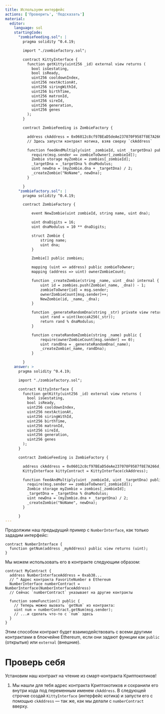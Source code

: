 ```yaml
---
title: Используем интерфейс
actions: ['Проверить', 'Подсказать']
material:
  editor:
    language: sol
    startingCode:
      "zombiefeeding.sol": |
        pragma solidity ^0.4.19;

        import "./zombiefactory.sol";

        contract KittyInterface {
          function getKitty(uint256 _id) external view returns (
            bool isGestating,
            bool isReady,
            uint256 cooldownIndex,
            uint256 nextActionAt,
            uint256 siringWithId,
            uint256 birthTime,
            uint256 matronId,
            uint256 sireId,
            uint256 generation,
            uint256 genes
          );
        }

        contract ZombieFeeding is ZombieFactory {

          address ckAddress = 0x06012c8cf97BEaD5deAe237070F9587f8E7A266d;
          // Здесь запусти контракт котика, взяв сверху `ckAddress` 

          function feedAndMultiply(uint _zombieId, uint _targetDna) public {
            require(msg.sender == zombieToOwner[_zombieId]);
            Zombie storage myZombie = zombies[_zombieId];
            _targetDna = _targetDna % dnaModulus;
            uint newDna = (myZombie.dna + _targetDna) / 2;
            _createZombie("NoName", newDna);
          }

        }
      "zombiefactory.sol": |
        pragma solidity ^0.4.19;

        contract ZombieFactory {

            event NewZombie(uint zombieId, string name, uint dna);

            uint dnaDigits = 16;
            uint dnaModulus = 10 ** dnaDigits;

            struct Zombie {
                string name;
                uint dna;
            }

            Zombie[] public zombies;

            mapping (uint => address) public zombieToOwner;
            mapping (address => uint) ownerZombieCount;

            function _createZombie(string _name, uint _dna) internal {
                uint id = zombies.push(Zombie(_name, _dna)) - 1;
                zombieToOwner[id] = msg.sender;
                ownerZombieCount[msg.sender]++;
                NewZombie(id, _name, _dna);
            }

            function _generateRandomDna(string _str) private view returns (uint) {
                uint rand = uint(keccak256(_str));
                return rand % dnaModulus;
            }

            function createRandomZombie(string _name) public {
                require(ownerZombieCount[msg.sender] == 0);
                uint randDna = _generateRandomDna(_name);
                _createZombie(_name, randDna);
            }

        }
    answer: >
      pragma solidity ^0.4.19;

      import "./zombiefactory.sol";

      contract KittyInterface {
        function getKitty(uint256 _id) external view returns (
          bool isGestating,
          bool isReady,
          uint256 cooldownIndex,
          uint256 nextActionAt,
          uint256 siringWithId,
          uint256 birthTime,
          uint256 matronId,
          uint256 sireId,
          uint256 generation,
          uint256 genes
        );
      }

      contract ZombieFeeding is ZombieFactory {

        address ckAddress = 0x06012c8cf97BEaD5deAe237070F9587f8E7A266d;
        KittyInterface kittyContract = KittyInterface(ckAddress);

        function feedAndMultiply(uint _zombieId, uint _targetDna) public {
          require(msg.sender == zombieToOwner[_zombieId]);
          Zombie storage myZombie = zombies[_zombieId];
          _targetDna = _targetDna % dnaModulus;
          uint newDna = (myZombie.dna + _targetDna) / 2;
          _createZombie("NoName", newDna);
        }

      }
---
```


Продолжим наш предыдущий пример с `NumberInterface`, как только зададим интерфейс:

```
contract NumberInterface {
  function getNum(address _myAddress) public view returns (uint);
}
```

Мы можем использовать его в контракте следующим образом:
```
contract MyContract {
  address NumberInterfaceAddress = 0xab38... 
  // ^ Адрес контракта FavoriteNumber в Ethereum
  NumberInterface numberContract = NumberInterface(NumberInterfaceAddress)
  // Сейчас `numberContract` указывает на другие контракты

  function someFunction() public {
    // Теперь можно вызвать `getNum` из контракта:
    uint num = numberContract.getNum(msg.sender);
    // ...и сделать что-то с `num` здесь
  }
}
```

Этим способом контракт будет взаимодействовать с всеми другими контрактами в блокчейне Ethereum, если они задают функции как `public` (открытые) или `external` (внешние). 

# Проверь себя

Установим наш контракт на чтение из смарт-контракта Криптокотиков!

1. Мы нашли для тебя адрес контракта Криптокотиков и сохранили его внутри кода под переменным именем `ckAddress`. В следующей строчке создай `KittyInterface` (интерфейс котика) и запусти его с помощью `ckAddress` — так же, как мы делали с `numberContract` вверху.
